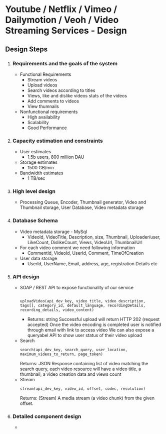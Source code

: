 # Youtube / Netflix / Vimeo / Dailymotion / Veoh / Video Streaming Services - Design

## Design Steps
1. ###  Requirements and the goals of the system
    - Functional Requirements 
        - Stream videos
        - Upload videos
        - Search videos according to titles
        - Views, like and dislike videos stats of the videos
        - Add comments to videos
        - View thumnails
    - Nonfunctional requirements
        - High availability
        - Scalability
        - Good Performance
2. ### Capacity estimation and constraints
    - User estimates
        - 1.5b users, 800 million DAU
    - Storage estimates
        - 1500 GB/min
    - Bandwidth estimates
        - 1 TB/sec

3. ### High level design
    - Processing Queue, Encoder, Thumbnail generator, Video and Thumbnail storage, User Database, Video metadata storage

4. ### Database Schema
    - Video metadata storage - MySql
        - VideoId, VideoTitle, Description, size, 
        Thumbnail, Uploader/user, LikeCount, DislikeCount, Views, VideoUrl, ThumbnailUrl
    - For each video comment we need following information
         - CommentId, VideoId, UserId, Comment, TimeOfCreation
    - User data storage
        - UserId, UserName, Email, address, age, registration Details etc
5. ### API design
    - SOAP / REST API to expose functionality of our service  
        ``` 

        uploadVideo(api_dev_key, video_title, video_description, tags[], category_id, default_language, recordingDetails, recording_details, video_content)
        
        ```
        - Returns: string
            Successful upload will return HTTP 202 (request accepted)
            Once the video encoding is completed user is notified through email with link to access video
            We can also expose a queryabel API to show user status of their video upload
    - Search
        ```
        search(api_dev_key, search_query, user_location, maximum_videos_to_return, page_token)
        
        ```
        Returns: JSON
            Response containing list of video matching the search query, each video resource will have a video title, a thumbnail, a video creation data and views count
    - Stream
        ```
        stream(api_dev_key, video_id, offset, codec, resolution) 
        
        ```
        Returns: (Stream)
        A media stream (a video chunk) from the given offset.

5. ### Detailed component design
    - 

